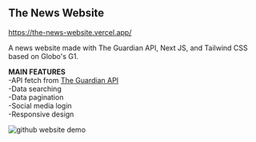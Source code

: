 ## The News Website
https://the-news-website.vercel.app/

A news website made with The Guardian API, Next JS, and Tailwind CSS based on Globo's G1.

**MAIN FEATURES** <br />
-API fetch from [The Guardian API](https://open-platform.theguardian.com/) <br />
-Data searching <br />
-Data pagination <br />
-Social media login <br />
-Responsive design <br />


![github website demo](https://user-images.githubusercontent.com/40894497/193134525-37adbf5a-f7a4-4199-a15f-bfacdcd35fc8.jpg)

